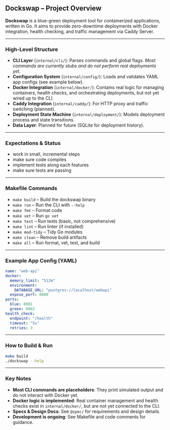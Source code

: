 ## Dockswap – Project Overview

**Dockswap** is a blue-green deployment tool for containerized applications, written in Go. It aims to provide zero-downtime deployments with Docker integration, health checking, and traffic management via Caddy Server.

---

### High-Level Structure

- **CLI Layer** (`internal/cli/`): Parses commands and global flags. *Most commands are currently stubs and do not perform real deployments yet.*
- **Configuration System** (`internal/config/`): Loads and validates YAML app configs (see example below).
- **Docker Integration** (`internal/docker/`): Contains real logic for managing containers, health checks, and orchestrating deployments, but not yet wired up to the CLI.
- **Caddy Integration** (`internal/caddy/`): For HTTP proxy and traffic switching (planned).
- **Deployment State Machine** (`internal/deployment/`): Models deployment process and state transitions.
- **Data Layer**: Planned for future (SQLite for deployment history).

---

### Expectations & Status
- work in small, incremental steps
- make sure code compiles
- implement tests along each features
- make sure tests are passing

---

### Makefile Commands

- `make build` – Build the dockswap binary
- `make run` – Run the CLI with `--help`
- `make fmt` – Format code
- `make vet` – Run `go vet`
- `make test` – Run tests (basic, not comprehensive)
- `make lint` – Run linter (if installed)
- `make mod-tidy` – Tidy Go modules
- `make clean` – Remove build artifacts
- `make all` – Run format, vet, test, and build

---

### Example App Config (YAML)

```yaml
name: "web-api"
docker:
  memory_limit: "512m"
  environment:
    DATABASE_URL: "postgres://localhost/webapi"
  expose_port: 8080
ports:
  blue: 8081
  green: 8082
health_check:
  endpoint: "/health"
  timeout: "5s"
  retries: 3
```

---

### How to Build & Run

```bash
make build
./dockswap --help
```

---

### Key Notes

- **Most CLI commands are placeholders**: They print simulated output and do not interact with Docker yet.
- **Docker logic is implemented**: Real container management and health checks exist in `internal/docker/`, but are not yet connected to the CLI.
- **Specs & Design Docs**: See `@spec/` for requirements and design details.
- **Development is ongoing**: See Makefile and code comments for guidance.
